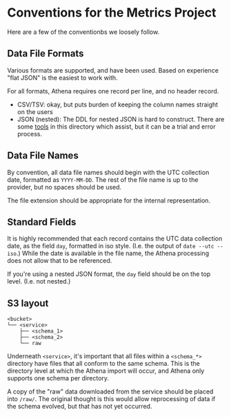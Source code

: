 # Conventions for the Metrics Project

Here are a few of the conventionbs we loosely follow.

## Data File Formats

Various formats are supported, and have been used. Based on experience "flat JSON" is the easiest to work with.

For all formats, Athena requires one record per line, and no header record.
- CSV/TSV: okay, but puts burden of keeping the column names straight on the users
- JSON (nested): The DDL for nested JSON is hard to construct. 
There are some [tools](README.md) in this directory which assist, but it can be a trial and error process.

## Data File Names

By convention, all data file names should begin with the UTC collection date, formatted as `YYYY-MM-DD`. 
The rest of the file name is up to the provider, but no spaces should be used.

The file extension should be appropriate for the internal representation.

## Standard Fields

It is highly recommended that each record contains the UTC data collection date, as the field `day`, formatted in iso style. 
(I.e. the output of `date --utc --iso`.) While the date is available in the file name, 
the Athena processing does not allow that to be referenced.

If you're using a nested JSON format, the `day` field should be on the top level. (I.e. not nested.)

## S3 layout

```code
<bucket>
└── <service>
    ├── <schema_1>
    ├── <schema_2>
    └── raw
```
Underneath `<service>`, it's important that all files within a `<schema_*>` directory have files that all conform to the same schema. This is the directory level at which the Athena import will occur, and Athena only supports one schema per directory.

A copy of the "raw" data downloaded from the service should be placed into `/raw/`. The original thought is this would allow reprocessing of data if the schema evolved, but that has not yet occurred.

